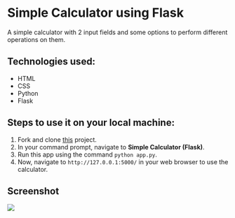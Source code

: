 # Simple Calculator using Flask

A simple calculator with 2 input fields and some options to perform different operations on them.

## Technologies used:

- HTML
- CSS
- Python
- Flask
<!--
## Project Link

Try out this project here: https://simple-calculator-flask.herokuapp.com/-->

## Steps to use it on your local machine:

1. Fork and clone [this](https://github.com/tanvi355/Flask-Projects/tree/main/Simple%20Calculator%20(Flask)) project.
2. In your command prompt, navigate to **Simple Calculator (Flask)**.
3. Run this app using the command `python app.py`.
4. Now, navigate to `http://127.0.0.1:5000/` in your web browser to use the calculator.

## Screenshot

<img src="https://imgur.com/YrVyG1M.png"/>
